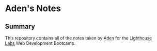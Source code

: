 # Aden's Notes

## Summary

This repository contains all of the notes taken by [Aden](https://github.com/HandsomePeasant/) for the [Lighthouse Labs](https://www.lighthouselabs.ca/en) Web Development Bootcamp.